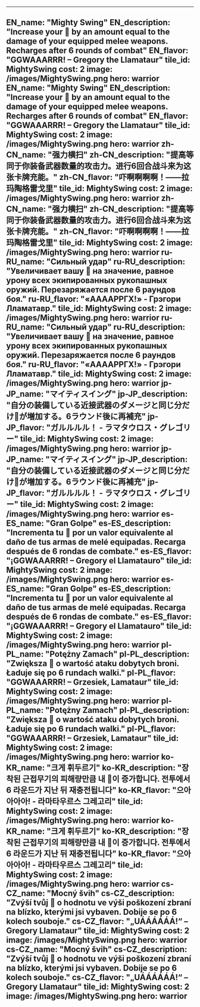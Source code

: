 ---

EN_name: "Mighty Swing"
EN_description: "Increase your 🔸 by an amount equal to the damage of your equipped melee weapons. Recharges after 6 rounds of combat"
EN_flavor: "GGWAAARRR! – Gregory the Llamataur"
tile_id: MightySwing
cost: 2
image: /images/MightySwing.png
hero: warrior
EN_name: "Mighty Swing"
EN_description: "Increase your 🔸 by an amount equal to the damage of your equipped melee weapons. Recharges after 6 rounds of combat"
EN_flavor: "GGWAAARRR! – Gregory the Llamataur"
tile_id: MightySwing
cost: 2
image: /images/MightySwing.png
hero: warrior
zh-CN_name: "强力横扫"
zh-CN_description: "提高等同于你装备武器数量的攻击力。进行6回合战斗来为这张卡牌充能。"
zh-CN_flavor: "吓啊啊啊啊！——拉玛陶格雷戈里"
tile_id: MightySwing
cost: 2
image: /images/MightySwing.png
hero: warrior
zh-CN_name: "强力横扫"
zh-CN_description: "提高等同于你装备武器数量的攻击力。进行6回合战斗来为这张卡牌充能。"
zh-CN_flavor: "吓啊啊啊啊！——拉玛陶格雷戈里"
tile_id: MightySwing
cost: 2
image: /images/MightySwing.png
hero: warrior
ru-RU_name: "Сильный удар"
ru-RU_description: "Увеличивает вашу 🔸 на значение, равное урону всех экипированных рукопашных оружий. Перезаряжается после 6 раундов боя."
ru-RU_flavor: "«ААААРРГХ!» - Грэгори Лламатавр."
tile_id: MightySwing
cost: 2
image: /images/MightySwing.png
hero: warrior
ru-RU_name: "Сильный удар"
ru-RU_description: "Увеличивает вашу 🔸 на значение, равное урону всех экипированных рукопашных оружий. Перезаряжается после 6 раундов боя."
ru-RU_flavor: "«ААААРРГХ!» - Грэгори Лламатавр."
tile_id: MightySwing
cost: 2
image: /images/MightySwing.png
hero: warrior
jp-JP_name: "マイティスイング"
jp-JP_description: "自分の装備している近接武器のダメージと同じ分だけ🔸が増加する。6ラウンド後に再補充"
jp-JP_flavor: "ガルルルル！ - ラマタウロス・グレゴリー"
tile_id: MightySwing
cost: 2
image: /images/MightySwing.png
hero: warrior
jp-JP_name: "マイティスイング"
jp-JP_description: "自分の装備している近接武器のダメージと同じ分だけ🔸が増加する。6ラウンド後に再補充"
jp-JP_flavor: "ガルルルル！ - ラマタウロス・グレゴリー"
tile_id: MightySwing
cost: 2
image: /images/MightySwing.png
hero: warrior
es-ES_name: "Gran Golpe"
es-ES_description: "Incrementa tu 🔸 por un valor equivalente al daño de tus armas de melé equipadas. Recarga después de 6 rondas de combate."
es-ES_flavor: "¡GGWAAARRR! – Gregory el Llamatauro"
tile_id: MightySwing
cost: 2
image: /images/MightySwing.png
hero: warrior
es-ES_name: "Gran Golpe"
es-ES_description: "Incrementa tu 🔸 por un valor equivalente al daño de tus armas de melé equipadas. Recarga después de 6 rondas de combate."
es-ES_flavor: "¡GGWAAARRR! – Gregory el Llamatauro"
tile_id: MightySwing
cost: 2
image: /images/MightySwing.png
hero: warrior
pl-PL_name: "Potężny Zamach"
pl-PL_description: "Zwiększa 🔸 o wartość ataku dobytych broni. Ładuje się po 6 rundach walki."
pl-PL_flavor: "GGWAAARRR! – Grzesiek, Lamataur"
tile_id: MightySwing
cost: 2
image: /images/MightySwing.png
hero: warrior
pl-PL_name: "Potężny Zamach"
pl-PL_description: "Zwiększa 🔸 o wartość ataku dobytych broni. Ładuje się po 6 rundach walki."
pl-PL_flavor: "GGWAAARRR! – Grzesiek, Lamataur"
tile_id: MightySwing
cost: 2
image: /images/MightySwing.png
hero: warrior
ko-KR_name: "크게 휘두르기"
ko-KR_description: "장착된 근접무기의 피해량만큼 내 🔸이 증가합니다. 전투에서 6 라운드가 지난 뒤 재충전됩니다"
ko-KR_flavor: "으아아아아! - 라마타우르스 그레고리"
tile_id: MightySwing
cost: 2
image: /images/MightySwing.png
hero: warrior
ko-KR_name: "크게 휘두르기"
ko-KR_description: "장착된 근접무기의 피해량만큼 내 🔸이 증가합니다. 전투에서 6 라운드가 지난 뒤 재충전됩니다"
ko-KR_flavor: "으아아아아! - 라마타우르스 그레고리"
tile_id: MightySwing
cost: 2
image: /images/MightySwing.png
hero: warrior
cs-CZ_name: "Mocný švih"
cs-CZ_description: "Zvýší tvůj 🔸 o hodnotu ve výši poškození zbraní na blízko, kterými jsi vybaven. Dobije se po 6 kolech souboje."
cs-CZ_flavor: "„UÁÁÁÁÁÁ!“ – Gregory Llamataur"
tile_id: MightySwing
cost: 2
image: /images/MightySwing.png
hero: warrior
cs-CZ_name: "Mocný švih"
cs-CZ_description: "Zvýší tvůj 🔸 o hodnotu ve výši poškození zbraní na blízko, kterými jsi vybaven. Dobije se po 6 kolech souboje."
cs-CZ_flavor: "„UÁÁÁÁÁÁ!“ – Gregory Llamataur"
tile_id: MightySwing
cost: 2
image: /images/MightySwing.png
hero: warrior
---